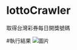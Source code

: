 # lottoCrawler
取得台灣彩券每日開獎號碼

#執行結果
![圖片](https://user-images.githubusercontent.com/6663608/173239331-a780a937-c6e3-40d5-946b-394b1790e8ef.png)
